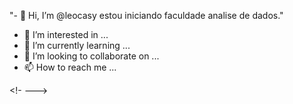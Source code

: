 "- 👋 Hi, I’m @leocasy estou iniciando faculdade analise de dados."
- 👀 I’m interested in ...
- 🌱 I’m currently learning ...
- 💞️ I’m looking to collaborate on ...
- 📫 How to reach me ...

<!-
--->
